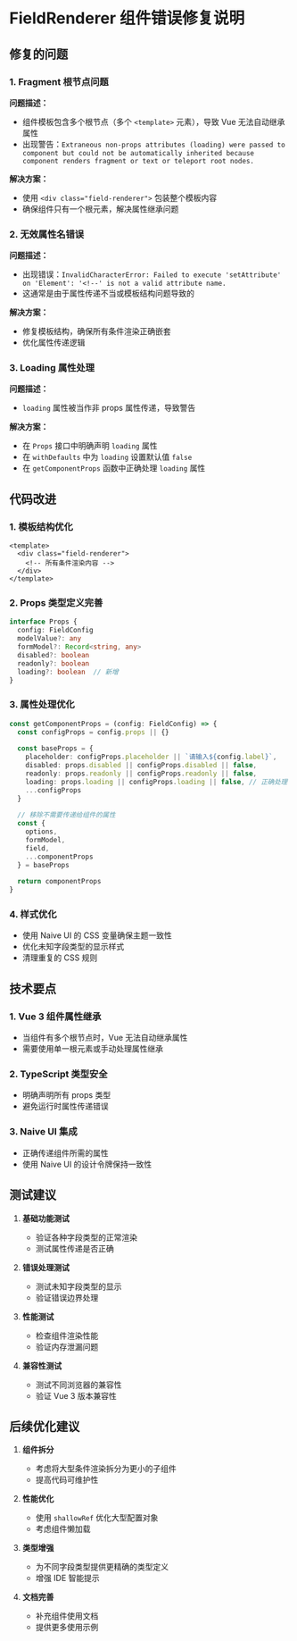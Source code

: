 # FieldRenderer 组件错误修复说明

## 修复的问题

### 1. Fragment 根节点问题
**问题描述：**
- 组件模板包含多个根节点（多个 `<template>` 元素），导致 Vue 无法自动继承属性
- 出现警告：`Extraneous non-props attributes (loading) were passed to component but could not be automatically inherited because component renders fragment or text or teleport root nodes.`

**解决方案：**
- 使用 `<div class="field-renderer">` 包装整个模板内容
- 确保组件只有一个根元素，解决属性继承问题

### 2. 无效属性名错误
**问题描述：**
- 出现错误：`InvalidCharacterError: Failed to execute 'setAttribute' on 'Element': '<!--' is not a valid attribute name.`
- 这通常是由于属性传递不当或模板结构问题导致的

**解决方案：**
- 修复模板结构，确保所有条件渲染正确嵌套
- 优化属性传递逻辑

### 3. Loading 属性处理
**问题描述：**
- `loading` 属性被当作非 props 属性传递，导致警告

**解决方案：**
- 在 `Props` 接口中明确声明 `loading` 属性
- 在 `withDefaults` 中为 `loading` 设置默认值 `false`
- 在 `getComponentProps` 函数中正确处理 `loading` 属性

## 代码改进

### 1. 模板结构优化
```vue
<template>
  <div class="field-renderer">
    <!-- 所有条件渲染内容 -->
  </div>
</template>
```

### 2. Props 类型定义完善
```typescript
interface Props {
  config: FieldConfig
  modelValue?: any
  formModel?: Record<string, any>
  disabled?: boolean
  readonly?: boolean
  loading?: boolean  // 新增
}
```

### 3. 属性处理优化
```typescript
const getComponentProps = (config: FieldConfig) => {
  const configProps = config.props || {}
  
  const baseProps = {
    placeholder: configProps.placeholder || `请输入${config.label}`,
    disabled: props.disabled || configProps.disabled || false,
    readonly: props.readonly || configProps.readonly || false,
    loading: props.loading || configProps.loading || false, // 正确处理 loading
    ...configProps
  }
  
  // 移除不需要传递给组件的属性
  const { 
    options, 
    formModel, 
    field, 
    ...componentProps 
  } = baseProps
  
  return componentProps
}
```

### 4. 样式优化
- 使用 Naive UI 的 CSS 变量确保主题一致性
- 优化未知字段类型的显示样式
- 清理重复的 CSS 规则

## 技术要点

### 1. Vue 3 组件属性继承
- 当组件有多个根节点时，Vue 无法自动继承属性
- 需要使用单一根元素或手动处理属性继承

### 2. TypeScript 类型安全
- 明确声明所有 props 类型
- 避免运行时属性传递错误

### 3. Naive UI 集成
- 正确传递组件所需的属性
- 使用 Naive UI 的设计令牌保持一致性

## 测试建议

1. **基础功能测试**
   - 验证各种字段类型的正常渲染
   - 测试属性传递是否正确

2. **错误处理测试**
   - 测试未知字段类型的显示
   - 验证错误边界处理

3. **性能测试**
   - 检查组件渲染性能
   - 验证内存泄漏问题

4. **兼容性测试**
   - 测试不同浏览器的兼容性
   - 验证 Vue 3 版本兼容性

## 后续优化建议

1. **组件拆分**
   - 考虑将大型条件渲染拆分为更小的子组件
   - 提高代码可维护性

2. **性能优化**
   - 使用 `shallowRef` 优化大型配置对象
   - 考虑组件懒加载

3. **类型增强**
   - 为不同字段类型提供更精确的类型定义
   - 增强 IDE 智能提示

4. **文档完善**
   - 补充组件使用文档
   - 提供更多使用示例